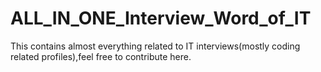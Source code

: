 # ALL_IN_ONE_Interview_Word_of_IT
This contains almost everything related to IT interviews(mostly coding related profiles),feel free to contribute here.

